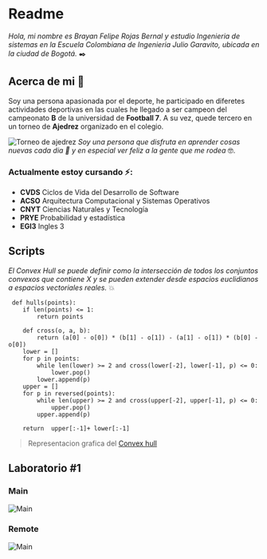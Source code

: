 ﻿
# Readme 
_Hola, mi nombre es *Brayan Felipe Rojas Bernal* y estudio Ingenieria de sistemas en la Escuela Colombiana de Ingenieria Julio Garavito, ubicada en la ciudad de Bogotá._ ✒️


## Acerca de mi 🚀
Soy una persona apasionada por el deporte, he participado en diferetes actividades deportivas en las cuales he llegado a ser campeon del campeonato **B** de la universidad de **Football 7**. A su vez, quede tercero en un torneo  de **Ajedrez** organizado en el colegio. 

![Torneo de ajedrez](https://i.ibb.co/ZRr772c/Torneo-Ajedrez.jpg)
_Soy una persona que disfruta en aprender cosas nuevas cada dia 📌 y en especial ver feliz a la gente que me rodea_ 🤓.
### Actualmente estoy cursando ⚡️:  
* **CVDS** Ciclos de Vida del Desarrollo de Software
* **ACSO** Arquitectura Computacional y Sistemas Operativos
* **CNYT** Ciencias Naturales y Tecnología
* **PRYE** Probabilidad y estadística
* **EGI3** Ingles 3



## Scripts

_El Convex Hull se puede definir como la intersección de todos los conjuntos convexos que contiene X y se pueden extender desde espacios euclidianos a espacios vectoriales reales._ 💥
```
 def hulls(points):
    if len(points) <= 1:
        return points

    def cross(o, a, b):
        return (a[0] - o[0]) * (b[1] - o[1]) - (a[1] - o[1]) * (b[0] - o[0])
    lower = []
    for p in points:
        while len(lower) >= 2 and cross(lower[-2], lower[-1], p) <= 0:
            lower.pop()
        lower.append(p)
    upper = []
    for p in reversed(points):
        while len(upper) >= 2 and cross(upper[-2], upper[-1], p) <= 0:
            upper.pop()
        upper.append(p)

    return  upper[:-1]+ lower[:-1]

```
> Representacion grafica del  [Convex hull](https://giphy.com/gifs/j5Eo5GyDDy08PgOULV)

## Laboratorio #1

### Main

![Main](https://i.ibb.co/59dHz8m/68905708-2679735995370012-4966424087711711232-n.jpg)

### Remote

![Main](https://i.ibb.co/fvttJZL/67952007-2422069894693770-938088533246083072-n.jpg)


